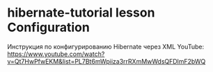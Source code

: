 # hibernate-tutorial lesson Configuration

Инструкция по конфигурированию Hibernate через XML YouTube: https://www.youtube.com/watch?v=Qt7HwPfwEKM&list=PL7Bt6mWpiiza3rrRXmMwWdsQFDlmF2bWQ
